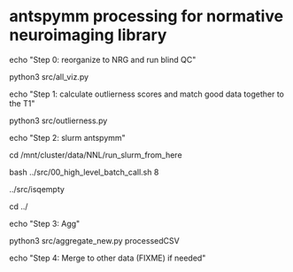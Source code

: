 # antspymm processing for normative neuroimaging library

echo "Step 0: reorganize to NRG and run blind QC"

python3 src/all_viz.py

echo "Step 1: calculate outlierness scores and match good data together to the T1"

python3 src/outlierness.py

echo "Step 2: slurm antspymm"

cd /mnt/cluster/data/NNL/run_slurm_from_here 

bash ../src/00_high_level_batch_call.sh  8 

../src/isqempty

cd ../

echo "Step 3: Agg"

python3 src/aggregate_new.py processedCSV

echo "Step 4: Merge to other data (FIXME) if needed"
